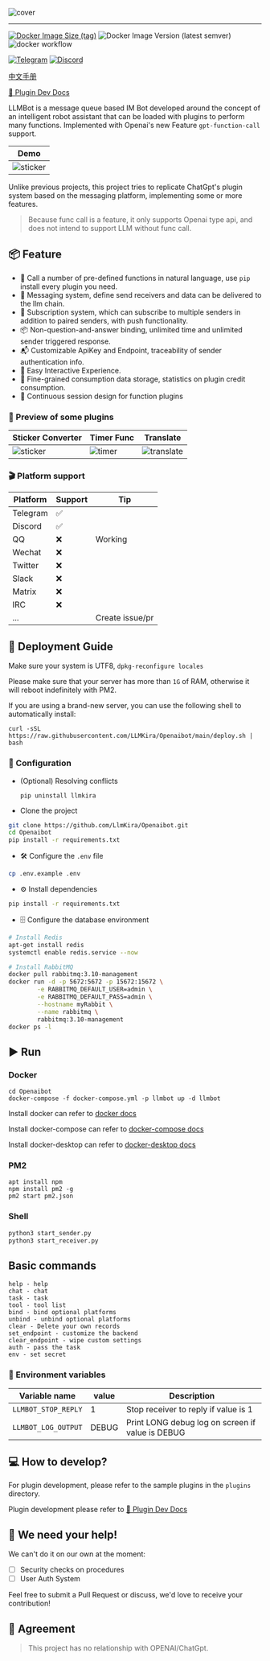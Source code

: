 ![cover](https://raw.githubusercontent.com/LlmKira/.github/main/llmbot/project_cover.png)

-----------------------

[![Docker Image Size (tag)](https://img.shields.io/badge/Docker-Image-blue)](https://hub.docker.com/repository/docker/sudoskys/llmbot/general)
![Docker Image Version (latest semver)](https://img.shields.io/docker/v/sudoskys/llmbot)
![docker workflow](https://github.com/llmkira/openaibot/actions/workflows/docker-ci.yaml/badge.svg)

[![Telegram](https://img.shields.io/badge/Join-Telegram-blue)](https://t.me/Openai_LLM)
[![Discord](https://img.shields.io/badge/Join-Discord-blue)](https://discord.gg/6QHNdwhdE5)

[中文手册](README.md)

[🧀 Plugin Dev Docs](https://llmkira.github.io/Docs/en/plugin/basic)

LLMBot is a message queue based IM Bot developed around the concept of an intelligent robot assistant that can be loaded
with plugins to perform many functions. Implemented with Openai's new Feature `gpt-function-call`
support.

| Demo                              | 
|-----------------------------------|
| ![sticker](./docs/chain_chat.gif) | ![timer](./docs/timer_func.gif) |

Unlike previous projects, this project tries to replicate ChatGpt's plugin system based on the messaging platform,
implementing some or more features.

> Because func call is a feature, it only supports Openai type api, and does not intend to support LLM without func
> call.

## 📦 Feature

- 🍪 Call a number of pre-defined functions in natural language, use `pip` install every plugin you need.
- 📝 Messaging system, define send receivers and data can be delivered to the llm chain.
- 📎 Subscription system, which can subscribe to multiple senders in addition to paired senders, with push functionality.
- 📦 Non-question-and-answer binding, unlimited time and unlimited sender triggered response.
- 📬 Customizable ApiKey and Endpoint, traceability of sender authentication info.
- 🍾 Easy Interactive Experience.
- 🎵 Fine-grained consumption data storage, statistics on plugin credit consumption.
- 🍖 Continuous session design for function plugins

### 🧀 Preview of some plugins

| Sticker Converter                   | Timer Func                      | Translate                                    |
|-------------------------------------|---------------------------------|----------------------------------------------|
| ![sticker](./docs/sticker_func.gif) | ![timer](./docs/timer_func.gif) | ![translate](./docs/translate_file_func.gif) |

### 🎬 Platform support

| Platform | Support | Tip             |
|----------|---------|-----------------|
| Telegram | ✅       |                 |
| Discord  | ✅       |                 |
| QQ       | ❌       | Working         |
| Wechat   | ❌       |                 |
| Twitter  | ❌       |                 |
| Slack    | ❌       |                 |
| Matrix   | ❌       |                 |
| IRC      | ❌       |                 |
| ...      |         | Create issue/pr |

## 📝 Deployment Guide

Make sure your system is UTF8, `dpkg-reconfigure locales`

Please make sure that your server has more than `1G` of RAM, otherwise it will reboot indefinitely with PM2.

If you are using a brand-new server, you can use the following shell to automatically install:

```shell
curl -sSL https://raw.githubusercontent.com/LLMKira/Openaibot/main/deploy.sh | bash

```

### 🌻 Configuration

- (Optional) Resolving conflicts

  `pip uninstall llmkira`

- Clone the project

```bash
git clone https://github.com/LlmKira/Openaibot.git
cd Openaibot
pip install -r requirements.txt

```

- 🛠 Configure the `.env` file

```bash
cp .env.example .env
```

- ⚙️ Install dependencies

```bash
pip install -r requirements.txt
```

- 🗄 Configure the database environment

```bash
# Install Redis
apt-get install redis
systemctl enable redis.service --now
```

```bash
# Install RabbitMQ
docker pull rabbitmq:3.10-management
docker run -d -p 5672:5672 -p 15672:15672 \
        -e RABBITMQ_DEFAULT_USER=admin \
        -e RABBITMQ_DEFAULT_PASS=admin \
        --hostname myRabbit \
        --name rabbitmq \
        rabbitmq:3.10-management 
docker ps -l
```  

## ▶️ Run

### Docker

```shell
cd Openaibot
docker-compose -f docker-compose.yml -p llmbot up -d llmbot

```

Install docker can refer to [docker docs](https://docs.docker.com/engine/install/)

Install docker-compose can refer to [docker-compose docs](https://docs.docker.com/compose/install/)

Install docker-desktop can refer to [docker-desktop docs](https://www.docker.com/products/docker-desktop/)

### PM2

````
apt install npm
npm install pm2 -g
pm2 start pm2.json
````

### Shell

```bash
python3 start_sender.py
python3 start_receiver.py

```

## Basic commands

```shell
help - help
chat - chat
task - task
tool - tool list
bind - bind optional platforms
unbind - unbind optional platforms
clear - Delete your own records
set_endpoint - customize the backend
clear_endpoint - wipe custom settings
auth - pass the task
env - set secret

```

### 🥽 Environment variables

| Variable name       | value | Description                                      |
|---------------------|-------|--------------------------------------------------|
| `LLMBOT_STOP_REPLY` | 1     | Stop receiver to reply if value is 1             |
| `LLMBOT_LOG_OUTPUT` | DEBUG | Print LONG debug log on screen if value is DEBUG |

## 💻 How to develop?

For plugin development, please refer to the sample plugins in the `plugins` directory.

Plugin development please refer to [🧀 Plugin Dev Docs](https://llmkira.github.io/Docs/en/plugin/basic)

## 🤝 We need your help!

We can't do it on our own at the moment:

- [ ] Security checks on procedures
- [ ] User Auth System

Feel free to submit a Pull Request or discuss, we'd love to receive your contribution!

## 📜 Agreement

> This project has no relationship with OPENAI/ChatGpt.
